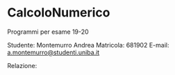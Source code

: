 # CalcoloNumerico
Programmi per esame 19-20

Studente: Montemurro Andrea
Matricola: 681902
E-mail: a.montemurro@studenti.uniba.it

Relazione: <a href="https://github.com/fabfabit/MyStuff_public/blob/master/files/ProjMarr_slides.pdf" class="image fit" ><img src="images/marr_pic.jpg" alt=""></a>
